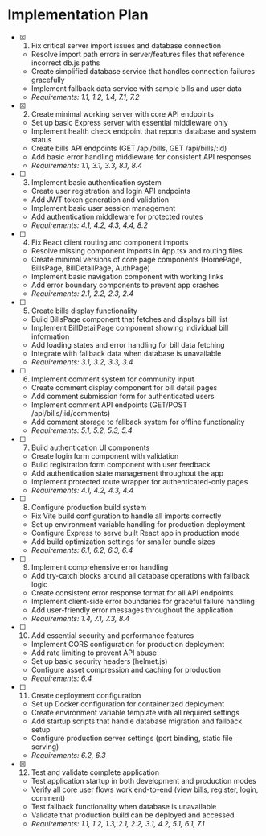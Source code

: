 # Implementation Plan

- [x] 1. Fix critical server import issues and database connection

  - Resolve import path errors in server/features files that reference incorrect db.js paths
  - Create simplified database service that handles connection failures gracefully
  - Implement fallback data service with sample bills and user data
  - _Requirements: 1.1, 1.2, 1.4, 7.1, 7.2_

- [x] 2. Create minimal working server with core API endpoints

  - Set up basic Express server with essential middleware only
  - Implement health check endpoint that reports database and system status
  - Create bills API endpoints (GET /api/bills, GET /api/bills/:id)
  - Add basic error handling middleware for consistent API responses
  - _Requirements: 1.1, 3.1, 3.3, 8.1, 8.4_

- [ ] 3. Implement basic authentication system

  - Create user registration and login API endpoints
  - Add JWT token generation and validation
  - Implement basic user session management
  - Add authentication middleware for protected routes
  - _Requirements: 4.1, 4.2, 4.3, 4.4, 8.2_

- [ ] 4. Fix React client routing and component imports

  - Resolve missing component imports in App.tsx and routing files
  - Create minimal versions of core page components (HomePage, BillsPage, BillDetailPage, AuthPage)
  - Implement basic navigation component with working links
  - Add error boundary components to prevent app crashes
  - _Requirements: 2.1, 2.2, 2.3, 2.4_

- [ ] 5. Create bills display functionality

  - Build BillsPage component that fetches and displays bill list
  - Implement BillDetailPage component showing individual bill information
  - Add loading states and error handling for bill data fetching
  - Integrate with fallback data when database is unavailable
  - _Requirements: 3.1, 3.2, 3.3, 3.4_

- [ ] 6. Implement comment system for community input

  - Create comment display component for bill detail pages
  - Add comment submission form for authenticated users
  - Implement comment API endpoints (GET/POST /api/bills/:id/comments)
  - Add comment storage to fallback system for offline functionality
  - _Requirements: 5.1, 5.2, 5.3, 5.4_

- [ ] 7. Build authentication UI components

  - Create login form component with validation
  - Build registration form component with user feedback
  - Add authentication state management throughout the app
  - Implement protected route wrapper for authenticated-only pages
  - _Requirements: 4.1, 4.2, 4.3, 4.4_

- [ ] 8. Configure production build system

  - Fix Vite build configuration to handle all imports correctly
  - Set up environment variable handling for production deployment
  - Configure Express to serve built React app in production mode
  - Add build optimization settings for smaller bundle sizes
  - _Requirements: 6.1, 6.2, 6.3, 6.4_

- [ ] 9. Implement comprehensive error handling

  - Add try-catch blocks around all database operations with fallback logic
  - Create consistent error response format for all API endpoints
  - Implement client-side error boundaries for graceful failure handling
  - Add user-friendly error messages throughout the application
  - _Requirements: 1.4, 7.1, 7.3, 8.4_

- [ ] 10. Add essential security and performance features

  - Implement CORS configuration for production deployment
  - Add rate limiting to prevent API abuse
  - Set up basic security headers (helmet.js)
  - Configure asset compression and caching for production
  - _Requirements: 6.4_

- [ ] 11. Create deployment configuration

  - Set up Docker configuration for containerized deployment
  - Create environment variable template with all required settings
  - Add startup scripts that handle database migration and fallback setup
  - Configure production server settings (port binding, static file serving)
  - _Requirements: 6.2, 6.3_

- [x] 12. Test and validate complete application

  - Test application startup in both development and production modes
  - Verify all core user flows work end-to-end (view bills, register, login, comment)
  - Test fallback functionality when database is unavailable
  - Validate that production build can be deployed and accessed
  - _Requirements: 1.1, 1.2, 1.3, 2.1, 2.2, 3.1, 4.2, 5.1, 6.1, 7.1_
